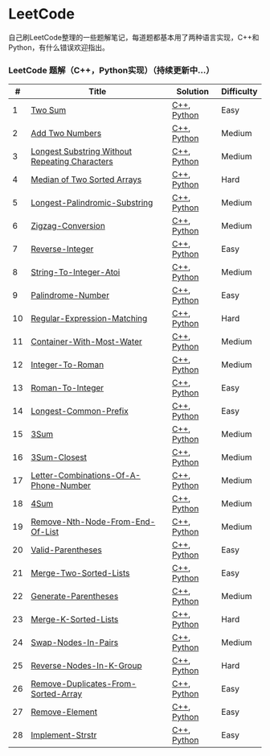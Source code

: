 LeetCode
========
自己刷LeetCode整理的一些题解笔记，每道题都基本用了两种语言实现，C++和Python，有什么错误欢迎指出。
### LeetCode 题解（C++，Python实现）（持续更新中...）

| # | Title | Solution | Difficulty |
|---| ----- | -------- | ---------- |
|1|[Two Sum](https://leetcode-cn.com/problems/two-sum/)| [C++](./cpp/TwoSum/TwoSum.cpp), [Python](./python/Two_Sum/Two_Sum.py)|Easy|
|2|[Add Two Numbers](https://leetcode-cn.com/problems/add-two-numbers/)| [C++](./cpp/Add_Two_Numbers/Add_Two_Numbers.cpp), [Python](./python/Add_Two_Numbers/Add_Two_Numbers.py)|Medium|
|3|[Longest Substring Without Repeating Characters](https://leetcode-cn.com/problems/longest-substring-without-repeating-characters/)| [C++](./cpp/Longest_Substring_Without_Repeating_Characters/Longest_Substring_Without_Repeating_Characters.cpp), [Python](./python/Longest_Substring_Without_Repeating_Characters/Longest_Substring_Without_Repeating_Characters.py)|Medium|
|4|[Median of Two Sorted Arrays](https://leetcode-cn.com/problems/median-of-two-sorted-arrays/)| [C++](./cpp/Median_Of_Two_Sorted_Arrays/Median_Of_Two_Sorted_Arrays.cpp), [Python](./python/Median_Of_Two_Sorted_Arrays/Median_Of_Two_Sorted_Arrays.py)|Hard|
|5|[Longest-Palindromic-Substring](https://leetcode-cn.com/problems/longest-palindromic-substring/)| [C++](./cpp/Longest-Palindromic-Substring/Longest-Palindromic-Substring.cpp), [Python](./python/Longest-Palindromic-Substring/Longest-Palindromic-Substring.py)|Medium|
|6|[Zigzag-Conversion](https://leetcode-cn.com/problems/zigzag-conversion/)| [C++](./cpp/Zigzag-Conversion/Zigzag-Conversion.cpp), [Python](./python/Zigzag-Conversion/Zigzag-Conversion.py)|Medium|
|7|[Reverse-Integer](https://leetcode-cn.com/problems/reverse-integer/)| [C++](./cpp/Reverse-Integer/Reverse-Integer.cpp), [Python](./python/Reverse-Integer/Reverse-Integer.py)|Easy|
|8|[String-To-Integer-Atoi](https://leetcode-cn.com/problems/string-to-integer-atoi/)| [C++](./cpp/String-To-Integer-Atoi/String-To-Integer-Atoi.cpp), [Python](./python/String-To-Integer-Atoi/String-To-Integer-Atoi.py)|Medium|
|9|[Palindrome-Number](https://leetcode-cn.com/problems/palindrome-number/)| [C++](./cpp/Palindrome-Number/Palindrome-Number.cpp), [Python](./python/Palindrome-Number/Palindrome-Number.py)|Easy|
|10|[Regular-Expression-Matching](https://leetcode-cn.com/problems/regular-expression-matching/)| [C++](./cpp/Regular-Expression-Matching/Regular-Expression-Matching.cpp), [Python](./python/Regular-Expression-Matching/Regular-Expression-Matching.py)|Hard|
|11|[Container-With-Most-Water](https://leetcode-cn.com/problems/container-with-most-water/)| [C++](./cpp/Container-With-Most-Water/Container-With-Most-Water.cpp), [Python](./python/Container-With-Most-Water/Container-With-Most-Water.py)|Medium|
|12|[Integer-To-Roman](https://leetcode-cn.com/problems/integer-to-roman/)| [C++](./cpp/Integer-To-Roman/Integer-To-Roman.cpp), [Python](./python/Integer-To-Roman/Integer-To-Roman.py)|Medium|
|13|[Roman-To-Integer](https://leetcode-cn.com/problems/roman-to-integer/)| [C++](./cpp/Roman-To-Integer/Roman-To-Integer.cpp), [Python](./python/Roman-To-Integer/Roman-To-Integer.py)|Easy|
|14|[Longest-Common-Prefix](https://leetcode-cn.com/problems/longest-common-prefix/)| [C++](./cpp/Longest-Common-Prefix/Longest-Common-Prefix.cpp), [Python](./python/Longest-Common-Prefix/Longest-Common-Prefix.py)|Easy|
|15|[3Sum](https://leetcode-cn.com/problems/3sum/)| [C++](./cpp/3Sum/3Sum.cpp), [Python](./python/3Sum/3Sum.py)|Medium|
|16|[3Sum-Closest](https://leetcode-cn.com/problems/3sum-closest/)| [C++](./cpp/3Sum-Closest/3Sum-Closest.cpp), [Python](./python/3Sum-Closest/3Sum-Closest.py)|Medium|
|17|[Letter-Combinations-Of-A-Phone-Number](https://leetcode-cn.com/problems/letter-combinations-of-a-phone-number/)| [C++](./cpp/Letter-Combinations-Of-A-Phone-Number/Letter-Combinations-Of-A-Phone-Number.cpp), [Python](./python/Letter-Combinations-Of-A-Phone-Number/Letter-Combinations-Of-A-Phone-Number.py)|Medium|
|18|[4Sum](https://leetcode-cn.com/problems/4sum/)| [C++](./cpp/4Sum/4Sum.cpp), [Python](./python/4Sum/4Sum.py)|Medium|
|19|[Remove-Nth-Node-From-End-Of-List](https://leetcode-cn.com/problems/remove-nth-node-from-end-of-list/)| [C++](./cpp/Remove-Nth-Node-From-End-Of-List/Remove-Nth-Node-From-End-Of-List.cpp), [Python](./python/Remove-Nth-Node-From-End-Of-List/Remove-Nth-Node-From-End-Of-List.py)|Medium|
|20|[Valid-Parentheses](https://leetcode-cn.com/problems/valid-parentheses/)| [C++](./cpp/Valid-Parentheses/Valid-Parentheses.cpp), [Python](./python/Valid-Parentheses/Valid-Parentheses.py)|Easy|
|21|[Merge-Two-Sorted-Lists](https://leetcode-cn.com/problems/Merge-Two-Sorted-Lists/)| [C++](./cpp/Merge-Two-Sorted-Lists/Merge-Two-Sorted-Lists.cpp), [Python](./python/Merge-Two-Sorted-Lists/Merge-Two-Sorted-Lists.py)|Easy|
|22|[Generate-Parentheses](https://leetcode-cn.com/problems/generate-parentheses/)| [C++](./cpp/Generate-Parentheses/Generate-Parentheses.cpp), [Python](./python/Generate-Parentheses/Generate-Parentheses.py)|Medium|
|23|[Merge-K-Sorted-Lists](https://leetcode-cn.com/problems/merge-k-sorted-lists/)| [C++](./cpp/Merge-K-Sorted-Lists/Merge-K-Sorted-Lists.cpp), [Python](./python/Merge-K-Sorted-Lists/Merge-K-Sorted-Lists.py)|Hard|
|24|[Swap-Nodes-In-Pairs](https://leetcode-cn.com/problems/swap-nodes-in-pairs/)| [C++](./cpp/Swap-Nodes-In-Pairs/Swap-Nodes-In-Pairs.cpp), [Python](./python/Swap-Nodes-In-Pairs/Swap-Nodes-In-Pairs.py)|Medium|
|25|[Reverse-Nodes-In-K-Group](https://leetcode-cn.com/problems/reverse-nodes-in-k-group/)| [C++](./cpp/Reverse-Nodes-In-K-Group/Reverse-Nodes-In-K-Group.cpp), [Python](./python/Reverse-Nodes-In-K-Group/Reverse-Nodes-In-K-Group.py)|Hard|
|26|[Remove-Duplicates-From-Sorted-Array](https://leetcode-cn.com/problems/remove-duplicates-from-sorted-array/)| [C++](./cpp/Remove-Duplicates-From-Sorted-Array/Remove-Duplicates-From-Sorted-Array.cpp), [Python](./python/Remove-Duplicates-From-Sorted-Array/Remove-Duplicates-From-Sorted-Array.py)|Easy|
|27|[Remove-Element](https://leetcode-cn.com/problems/remove-element/)| [C++](./cpp/Remove-Element/Remove-Element.cpp), [Python](./python/Remove-Element/Remove-Element.py)|Easy|
|28|[Implement-Strstr](https://leetcode-cn.com/problems/implement-strstr/)| [C++](./cpp/Implement-Strstr/Implement-Strstr.cpp), [Python](./python/Implement-Strstr/Implement-Strstr.py)|Easy|
